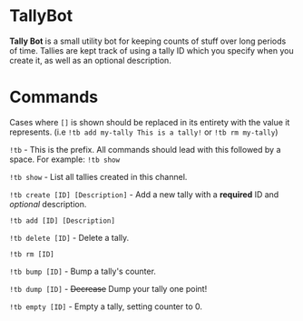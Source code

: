 # TallyBot 
**Tally Bot** is a small utility bot for keeping counts of stuff over long periods of time. Tallies are kept track of using a tally ID which you specify when you create it, as well as an optional description. 

# Commands
Cases where `[]` is shown should be replaced in its entirety with the value it represents. (i.e `!tb add my-tally This is a tally!` or `!tb rm my-tally`)

`!tb` - This is the prefix. All commands should lead with this followed by a space. For example: `!tb show`

`!tb show` - List all tallies created in this channel.

`!tb create [ID] [Description]` - Add a new tally with a **required** ID and _optional_ description.

`!tb add [ID] [Description]`

`!tb delete [ID]` - Delete a tally.

`!tb rm [ID]`

`!tb bump [ID]` - Bump a tally's counter.

`!tb dump [ID]` - ~~Decrease~~ Dump your tally one point!

`!tb empty [ID]` - Empty a tally, setting counter to 0.


